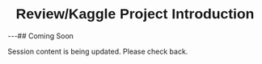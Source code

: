 <h1  style="font-family:  Verdana,  Geneva,  sans-serif;  text-align:center">Review/Kaggle  Project  Introduction  </h1> 
---##  Coming  Soon 
 
Session  content  is  being  updated.  Please  check  back.
